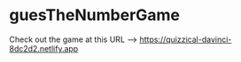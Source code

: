 # guesTheNumberGame
Check out the game at this URL --> https://quizzical-davinci-8dc2d2.netlify.app
